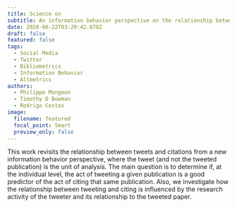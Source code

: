 ```yaml
---
title: Science on 
subtitle: An information behavior perspective on the relationship between altmetrics and citations.
date: 2020-06-22T03:29:42.878Z
draft: false
featured: false
tags:
  - Social Media
  - Twitter
  - Bibliometrics
  - Information Behavior
  - Altmetrics
authors:
  - Philippe Mongeon
  - Timothy D Bowman
  - Rodrigo Costas
image:
  filename: featured
  focal_point: Smart
  preview_only: false
---
```


This work revisits the relationship between tweets and citations from a new information behavior perspective, where the tweet (and not the tweeted publication) is the unit of analysis. The main question is to determine if, at the individual level, the act of tweeting a given publication is a good predictor of the act of citing that same publication. Also, we investigate how the relationship between tweeting and citing is influenced by the research activity of the tweeter and its relationship to the tweeted paper. 




